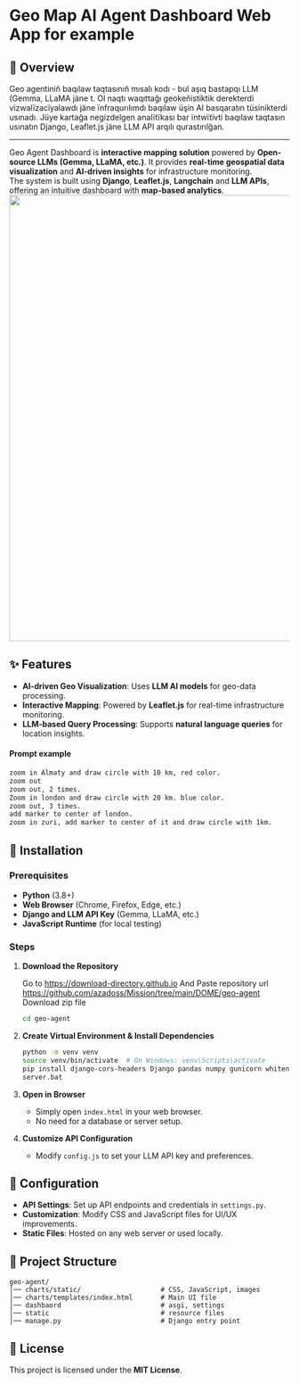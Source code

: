 # Geo Map AI Agent Dashboard Web App for example

## 📌 Overview

Geo agentiniñ baqılaw taqtasınıñ mısalı kodı - bul aşıq bastapqı LLM (Gemma, LLaMA jäne t. Ol naqtı waqıttağı geokeñistiktik derekterdi vïzwalïzacïyalawdı jäne ïnfraqurılımdı baqılaw üşin AI basqaratın tüsinikterdi usınadı. Jüye kartağa negizdelgen analïtïkası bar ïntwïtïvti baqılaw taqtasın usınatın Django, Leaflet.js jäne LLM API arqılı qurastırılğan.

---

Geo Agent Dashboard is **interactive mapping solution** powered by **Open-source LLMs (Gemma, LLaMA, etc.)**. It provides **real-time geospatial data visualization** and **AI-driven insights** for infrastructure monitoring.</br>
The system is built using **Django**, **Leaflet.js**, **Langchain** and **LLM APIs**, offering an intuitive dashboard with **map-based analytics**. 
</br><img src="https://github.com/mac999/geo-llm-agent-dashboard/blob/main/doc/geo_llm_demo.gif" width=800 /></br>

## ✨ Features
- **AI-driven Geo Visualization**: Uses **LLM AI models** for geo-data processing.
- **Interactive Mapping**: Powered by **Leaflet.js** for real-time infrastructure monitoring.
- **LLM-based Query Processing**: Supports **natural language queries** for location insights.

#### Prompt example
   ```sh
zoom in Almaty and draw circle with 10 km, red color.
zoom out
zoom out, 2 times. 
Zoom in london and draw circle with 20 km. blue color.
zoom out, 3 times. 
add marker to center of london.
zoom in zuri, add marker to center of it and draw circle with 1km. 
   ```

## 🚀 Installation

### Prerequisites
- **Python** (3.8+)
- **Web Browser** (Chrome, Firefox, Edge, etc.)
- **Django and LLM API Key** (Gemma, LLaMA, etc.)
- **JavaScript Runtime** (for local testing)

### Steps
1. **Download the Repository**
   
   Go to https://download-directory.github.io
   And Paste repository url https://github.com/azadoss/Mission/tree/main/DOME/geo-agent 
   Download zip file 

   ```sh
   cd geo-agent
   ```

2. **Create Virtual Environment & Install Dependencies**
   ```sh
   python -m venv venv
   source venv/bin/activate  # On Windows: venv\Scripts\activate
   pip install django-cors-headers Django pandas numpy gunicorn whitenoise django-environ langchain
   server.bat
   ```

3. **Open in Browser**
   - Simply open `index.html` in your web browser.
   - No need for a database or server setup.

4. **Customize API Configuration**
   - Modify `config.js` to set your LLM API key and preferences.
   
## 🔧 Configuration
- **API Settings**: Set up API endpoints and credentials in `settings.py`.
- **Customization**: Modify CSS and JavaScript files for UI/UX improvements.
- **Static Files**: Hosted on any web server or used locally.

## 📂 Project Structure
```
geo-agent/
│── charts/static/                    # CSS, JavaScript, images
│── charts/templates/index.html       # Main UI file
│── dashbaord                         # asgi, settings
│── static                            # resource files
│── manage.py                         # Django entry point
```

## 📜 License
This project is licensed under the **MIT License**.

